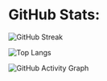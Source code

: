 # GitHub Stats:

![GitHub Streak](https://github-readme-streak-stats.herokuapp.com/?user=Armaghan-Bashir-ch&theme=gruvbox_light)

![Top Langs](https://github-readme-stats.vercel.app/api/top-langs/?username=Armaghan-Bashir-ch&layout=compact&theme=gruvbox_light)

![GitHub Activity Graph](https://github-readme-activity-graph.vercel.app/graph?username=Armaghan-Bashir-ch&theme=gruvbox_light)
